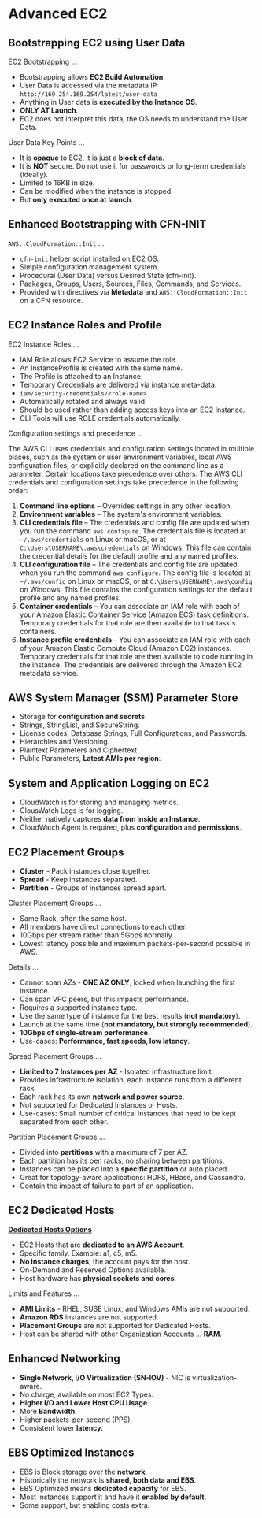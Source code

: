 # Advanced EC2

## Bootstrapping EC2 using User Data

EC2 Bootstrapping ...

* Bootstrapping allows **EC2 Build Automation**.
* User Data is accessed via the metadata IP: `http://169.254.169.254/latest/user-data`
* Anything in User data is **executed by the Instance OS**.
* **ONLY AT Launch**.
* EC2 does not interpret this data, the OS needs to understand the User Data.

User Data Key Points ...

* It is **opaque** to EC2, it is just a **block of data**.
* It is **NOT** secure. Do not use it for passwords or long-term credentials (ideally).
* Limited to 16KB in size.
* Can be modified when the instance is stopped.
* But **only executed once at launch**.

## Enhanced Bootstrapping with CFN-INIT

`AWS::CloudFormation::Init` ...

* `cfn-init` helper script installed on EC2 OS.
* Simple configuration management system.
* Procedural (User Data) versus Desired State (cfn-init).
* Packages, Groups, Users, Sources, Files, Commands, and Services.
* Provided with directives via **Metadata** and `AWS::CloudFormation::Init` on a CFN resource.

## EC2 Instance Roles and Profile

EC2 Instance Roles ...

* IAM Role allows EC2 Service to assume the role.
* An InstanceProfile is created with the same name.
* The Profile is attached to an Instance.
* Temporary Credentials are delivered via instance meta-data.
* `iam/security-credentials/<role-name>`.
* Automatically rotated and always valid.
* Should be used rather than adding access keys into an EC2 Instance.
* CLI Tools will use ROLE credentials automatically.

Configuration settings and precedence ...

The AWS CLI uses credentials and configuration settings located in multiple places, such as the system or user environment variables, local AWS configuration files, or explicitly declared on the command line as a parameter. Certain locations take precedence over others. The AWS CLI credentials and configuration settings take precedence in the following order:

1. **Command line options** – Overrides settings in any other location.
2. **Environment variables** – The system's environment variables.
3. **CLI credentials file** – The credentials and config file are updated when you run the command `aws configure`. The credentials file is located at `~/.aws/credentials` on Linux or macOS, or at `C:\Users\USERNAME\.aws\credentials` on Windows. This file can contain the credential details for the default profile and any named profiles.
4. **CLI configuration file** – The credentials and config file are updated when you run the command `aws configure`. The config file is located at `~/.aws/config` on Linux or macOS, or at `C:\Users\USERNAME\.aws\config` on Windows. This file contains the configuration settings for the default profile and any named profiles.
5. **Container credentials** – You can associate an IAM role with each of your Amazon Elastic Container Service (Amazon ECS) task definitions. Temporary credentials for that role are then available to that task's containers.
6. **Instance profile credentials** – You can associate an IAM role with each of your Amazon Elastic Compute Cloud (Amazon EC2) instances. Temporary credentials for that role are then available to code running in the instance. The credentials are delivered through the Amazon EC2 metadata service.

## AWS System Manager (SSM) Parameter Store

* Storage for **configuration and secrets**.
* Strings, StringList, and SecureString.
* License codes, Database Strings, Full Configurations, and Passwords.
* Hierarchies and Versioning.
* Plaintext Parameters and Ciphertext.
* Public Parameters, **Latest AMIs per region**.

## System and Application Logging on EC2

* CloudWatch is for storing and managing metrics.
* ClousWatch Logs is for logging.
* Neither natively captures **data from inside an Instance**.
* CloudWatch Agent is required, plus **configuration** and **permissions**.

## EC2 Placement Groups

* **Cluster** - Pack instances close together.
* **Spread** - Keep instances separated.
* **Partition** - Groups of instances spread apart.

Cluster Placement Groups ...

* Same Rack, often the same host.
* All members have direct connections to each other.
* 10Gbps per stream rather than 5Gbps normally.
* Lowest latency possible and maximum packets-per-second possible in AWS.

Details ...

* Cannot span AZs - **ONE AZ ONLY**, locked when launching the first instance.
* Can span VPC peers, but this impacts performance.
* Requires a supported instance type.
* Use the same type of instance for the best results (**not mandatory**).
* Launch at the same time (**not mandatory, but strongly recommended**).
* **10Gbps of single-stream performance**.
* Use-cases: **Performance, fast speeds, low latency**.

Spread Placement Groups ...

* **Limited to 7 Instances per AZ** - Isolated infrastructure limit.
* Provides infrastructure isolation, each Instance runs from a different rack.
* Each rack has its own **network and power source**.
* Not supported for Dedicated Instances or Hosts.
* Use-cases: Small number of critical instances that need to be kept separated from each other.

Partition Placement Groups ...

* Divided into **partitions** with a maximum of 7 per AZ.
* Each partition has its oen racks, no sharing between partitions.
* Instances can be placed into a **specific partition** or auto placed.
* Great for topology-aware applications: HDFS, HBase, and Cassandra.
* Contain the impact of failure to part of an application.

## EC2 Dedicated Hosts

**[Dedicated Hosts Options](https://aws.amazon.com/ec2/dedicated-hosts/pricing/)**

* EC2 Hosts that are **dedicated to an AWS Account**.
* Specific family. Example: a1, c5, m5.
* **No instance charges**, the account pays for the host.
* On-Demand and Reserved Options available.
* Host hardware has **physical sockets and cores**.

Limits and Features ...

* **AMI Limits** - RHEL, SUSE Linux, and Windows AMIs are not supported.
* **Amazon RDS** instances are not supported.
* **Placement Groups** are not supported for Dedicated Hosts.
* Host can be shared with other Organization Accounts ... **RAM**.

## Enhanced Networking

* **Single Network, I/O Virtualization (SN-IOV)** - NIC is virtualization-aware.
* No charge, available on most EC2 Types.
* **Higher I/O and Lower Host CPU Usage**.
* More **Bandwidth**.
* Higher packets-per-second (PPS).
* Consistent lower **latency**.

## EBS Optimized Instances

* EBS is Block storage over the **network**.
* Historically the network is **shared, both data and EBS**.
* EBS Optimized means **dedicated capacity** for EBS.
* Most instances support it and have it **enabled by default**.
* Some support, but enabling costs extra.
